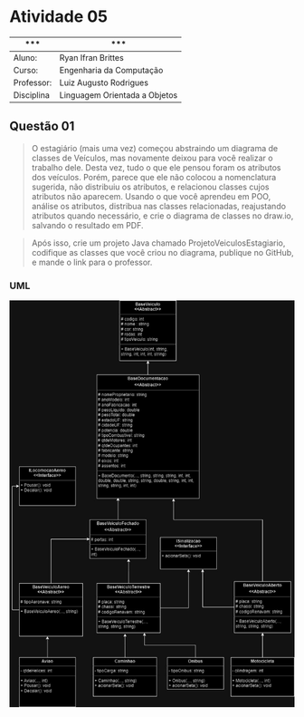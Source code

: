 # Atividade 05

| *** | *** |
| --- | --- |
| Aluno: | Ryan Ifran Brittes |
| Curso: | Engenharia da Computação |
| Professor: | Luiz Augusto Rodrigues |
| Disciplina | Linguagem Orientada a Objetos |

## Questão 01
>O estagiário (mais uma vez) começou abstraindo um diagrama de classes de Veículos, mas novamente deixou para você realizar o trabalho dele. Desta vez, tudo o que ele pensou foram os atributos dos veículos. Porém, parece que ele não colocou a nomenclatura sugerida, não distribuiu os atributos, e relacionou classes cujos atributos não aparecem.
Usando o que você aprendeu em POO, análise os atributos, distribua nas classes relacionadas, reajustando atributos quando necessário, e crie o diagrama de classes no draw.io, salvando o resultado em PDF.

>Após isso, crie um projeto Java chamado ProjetoVeiculosEstagiario, codifique as classes que você criou no diagrama, publique no GitHub, e mande o link para o professor.

### UML 
![](https://github.com/RyanBrittes/Faculdade_LOO/blob/main/Atividade_05/Diagrama_UML/UML_ProjetoVeiculosEstagiario.jpg)
